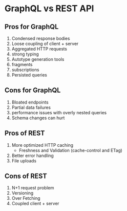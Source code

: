 # GraphQL vs REST API

## Pros for GraphQL

1) Condensed response bodies
2) Loose coupling of client + server
3) Aggregated HTTP requests
4) strong typing
5) Autotype generation tools
6) fragments
7) subscriptions
8) Persisted queries

## Cons for GraphQL

1) Bloated endpoints
2) Partial data failures
3) performance issues with overly nested queries
4) Schema changes can hurt

## Pros of REST

1) More optimized HTTP caching
   * Freshness and Validation (cache-control and ETag)
2) Better error handling
3) File uploads

## Cons of REST

1) N+1 request problem
2) Versioning
3) Over Fetching
4) Coupled client + server